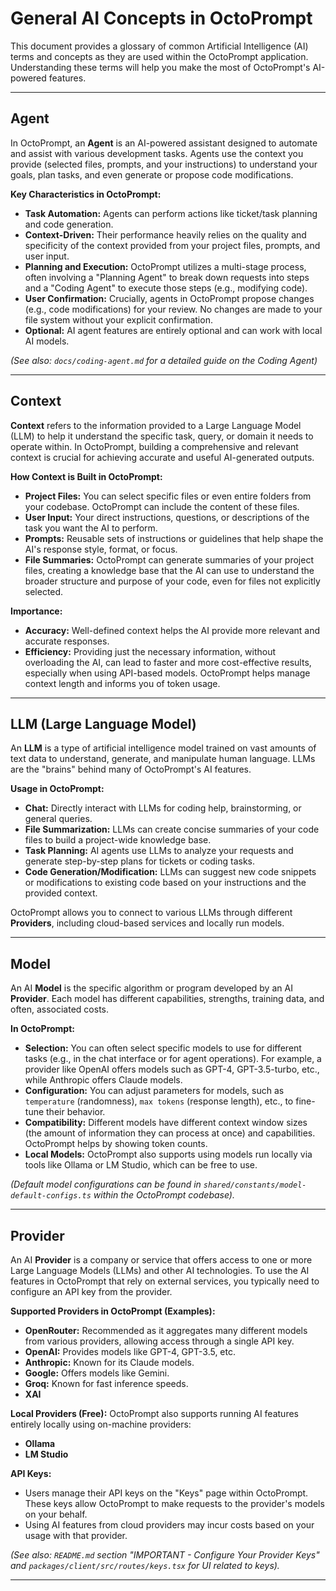 # General AI Concepts in OctoPrompt

This document provides a glossary of common Artificial Intelligence (AI) terms and concepts as they are used within the OctoPrompt application. Understanding these terms will help you make the most of OctoPrompt's AI-powered features.

---

## Agent

In OctoPrompt, an **Agent** is an AI-powered assistant designed to automate and assist with various development tasks. Agents use the context you provide (selected files, prompts, and your instructions) to understand your goals, plan tasks, and even generate or propose code modifications.

**Key Characteristics in OctoPrompt:**

* **Task Automation:** Agents can perform actions like ticket/task planning and code generation.
* **Context-Driven:** Their performance heavily relies on the quality and specificity of the context provided from your project files, prompts, and user input.
* **Planning and Execution:** OctoPrompt utilizes a multi-stage process, often involving a "Planning Agent" to break down requests into steps and a "Coding Agent" to execute those steps (e.g., modifying code).
* **User Confirmation:** Crucially, agents in OctoPrompt propose changes (e.g., code modifications) for your review. No changes are made to your file system without your explicit confirmation.
* **Optional:** AI agent features are entirely optional and can work with local AI models.

*(See also: `docs/coding-agent.md` for a detailed guide on the Coding Agent)*

---

## Context

**Context** refers to the information provided to a Large Language Model (LLM) to help it understand the specific task, query, or domain it needs to operate within. In OctoPrompt, building a comprehensive and relevant context is crucial for achieving accurate and useful AI-generated outputs.

**How Context is Built in OctoPrompt:**

* **Project Files:** You can select specific files or even entire folders from your codebase. OctoPrompt can include the content of these files.
* **User Input:** Your direct instructions, questions, or descriptions of the task you want the AI to perform.
* **Prompts:** Reusable sets of instructions or guidelines that help shape the AI's response style, format, or focus.
* **File Summaries:** OctoPrompt can generate summaries of your project files, creating a knowledge base that the AI can use to understand the broader structure and purpose of your code, even for files not explicitly selected.

**Importance:**

* **Accuracy:** Well-defined context helps the AI provide more relevant and accurate responses.
* **Efficiency:** Providing just the necessary information, without overloading the AI, can lead to faster and more cost-effective results, especially when using API-based models. OctoPrompt helps manage context length and informs you of token usage.

---

## LLM (Large Language Model)

An **LLM** is a type of artificial intelligence model trained on vast amounts of text data to understand, generate, and manipulate human language. LLMs are the "brains" behind many of OctoPrompt's AI features.

**Usage in OctoPrompt:**

* **Chat:** Directly interact with LLMs for coding help, brainstorming, or general queries.
* **File Summarization:** LLMs can create concise summaries of your code files to build a project-wide knowledge base.
* **Task Planning:** AI agents use LLMs to analyze your requests and generate step-by-step plans for tickets or coding tasks.
* **Code Generation/Modification:** LLMs can suggest new code snippets or modifications to existing code based on your instructions and the provided context.

OctoPrompt allows you to connect to various LLMs through different **Providers**, including cloud-based services and locally run models.

---

## Model

An AI **Model** is the specific algorithm or program developed by an AI **Provider**. Each model has different capabilities, strengths, training data, and often, associated costs.

**In OctoPrompt:**

* **Selection:** You can often select specific models to use for different tasks (e.g., in the chat interface or for agent operations). For example, a provider like OpenAI offers models such as GPT-4, GPT-3.5-turbo, etc., while Anthropic offers Claude models.
* **Configuration:** You can adjust parameters for models, such as `temperature` (randomness), `max tokens` (response length), etc., to fine-tune their behavior.
* **Compatibility:** Different models have different context window sizes (the amount of information they can process at once) and capabilities. OctoPrompt helps by showing token counts.
* **Local Models:** OctoPrompt also supports using models run locally via tools like Ollama or LM Studio, which can be free to use.

*(Default model configurations can be found in `shared/constants/model-default-configs.ts` within the OctoPrompt codebase).*

---

## Provider

An AI **Provider** is a company or service that offers access to one or more Large Language Models (LLMs) and other AI technologies. To use the AI features in OctoPrompt that rely on external services, you typically need to configure an API key from the provider.

**Supported Providers in OctoPrompt (Examples):**

* **OpenRouter:** Recommended as it aggregates many different models from various providers, allowing access through a single API key.
* **OpenAI:** Provides models like GPT-4, GPT-3.5, etc.
* **Anthropic:** Known for its Claude models.
* **Google:** Offers models like Gemini.
* **Groq:** Known for fast inference speeds.
* **XAI**

**Local Providers (Free):**
OctoPrompt also supports running AI features entirely locally using on-machine providers:

* **Ollama**
* **LM Studio**

**API Keys:**

* Users manage their API keys on the "Keys" page within OctoPrompt. These keys allow OctoPrompt to make requests to the provider's models on your behalf.
* Using AI features from cloud providers may incur costs based on your usage with that provider.

*(See also: `README.md` section "IMPORTANT - Configure Your Provider Keys" and `packages/client/src/routes/keys.tsx` for UI related to keys).*

---
